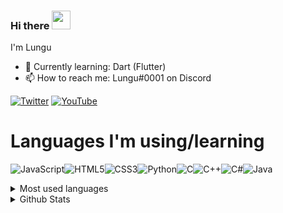### Hi there <img src="https://raw.githubusercontent.com/MartinHeinz/MartinHeinz/master/wave.gif" width="30px">

I'm Lungu

- 🌱 Currently learning: Dart (Flutter)
- 📫 How to reach me: Lungu#0001 on Discord

<a href="https://twitter.com/Lu_ngu19"><img alt="Twitter" src="https://img.shields.io/badge/Lu_ngu19-%231DA1F2.svg?style=for-the-badge&logo=Twitter&logoColor=white"/></a>
<a href="https://www.youtube.com/channel/UClnd5ww2EzMYv4iCGj65ueA"><img alt="YouTube" src="https://img.shields.io/badge/Lungovski19-%23FF0000.svg?style=for-the-badge&logo=YouTube&logoColor=white"/></a>

# Languages I'm using/learning
<img alt="JavaScript" src="https://img.shields.io/badge/javascript-%23323330.svg?style=for-the-badge&logo=javascript&logoColor=%23F7DF1E"/><img alt="HTML5" src="https://img.shields.io/badge/html5-%23E34F26.svg?style=for-the-badge&logo=html5&logoColor=white"/><img alt="CSS3" src="https://img.shields.io/badge/css3-%231572B6.svg?style=for-the-badge&logo=css3&logoColor=white"/><img alt="Python" src="https://img.shields.io/badge/python-%2314354C.svg?style=for-the-badge&logo=python&logoColor=white"/><img alt="C" src="https://img.shields.io/badge/c-%2300599C.svg?style=for-the-badge&logo=c&logoColor=white"/><img alt="C++" src="https://img.shields.io/badge/c++-%2300599C.svg?style=for-the-badge&logo=c%2B%2B&logoColor=white"/><img alt="C#" src="https://img.shields.io/badge/c%23-%23239120.svg?style=for-the-badge&logo=c-sharp&logoColor=white"/><img alt="Java" src="https://img.shields.io/badge/java-%23ED8B00.svg?style=for-the-badge&logo=java&logoColor=white"/>

<details>
    <summary>Most used languages</summary>
    <img src="https://github-readme-stats.vercel.app/api/top-langs/?username=Lungu19" />
</details>
<details>
    <summary>Github Stats</summary>
    <img height="180em" src="https://github-readme-stats.vercel.app/api?username=Lungu19&include_all_commits=true" />
</details>


